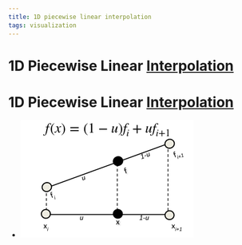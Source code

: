 ```yaml
---
title: 1D piecewise linear interpolation
tags: visualization
---
```


# 1D Piecewise Linear [Interpolation](Interpolation.md)

# 1D Piecewise Linear [Interpolation](Interpolation.md)
- ![im](assets/Pasted%20Image%2020220411124653.png)




































































































































